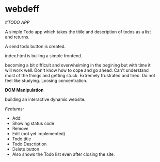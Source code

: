 # webdeff

#*TODO APP*

A simple Todo app which takes the titile and description of todos as a list and returns.

A send todo button is created.

index.html is builing a simple frontend.

becoming a bit difficult and overwhelming in the begining but with time it will work well. 
Don't know how to cope and go ahead. Can't understand most of the things and getting stuck.
Extremely frustrated and tired. 
Do not feel like studying. 
Loosing concentration.


**DOM Manipulation** 

building an interactive dynamic website.

*Features:*

* Add
* Showing status code
* Remove
* Edit (not yet implemented)
* Todo title
* Todo Description
* Delete button
* Also shows the Todo list even after closing the site.
